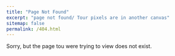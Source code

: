 ```yaml
---
title: "Page Not Found"
excerpt: "page not found/ Tour pixels are in another canvas"
sitemap: false
permalink: /404.html
---
```


Sorry, but the page tou were trying to view does not exist.